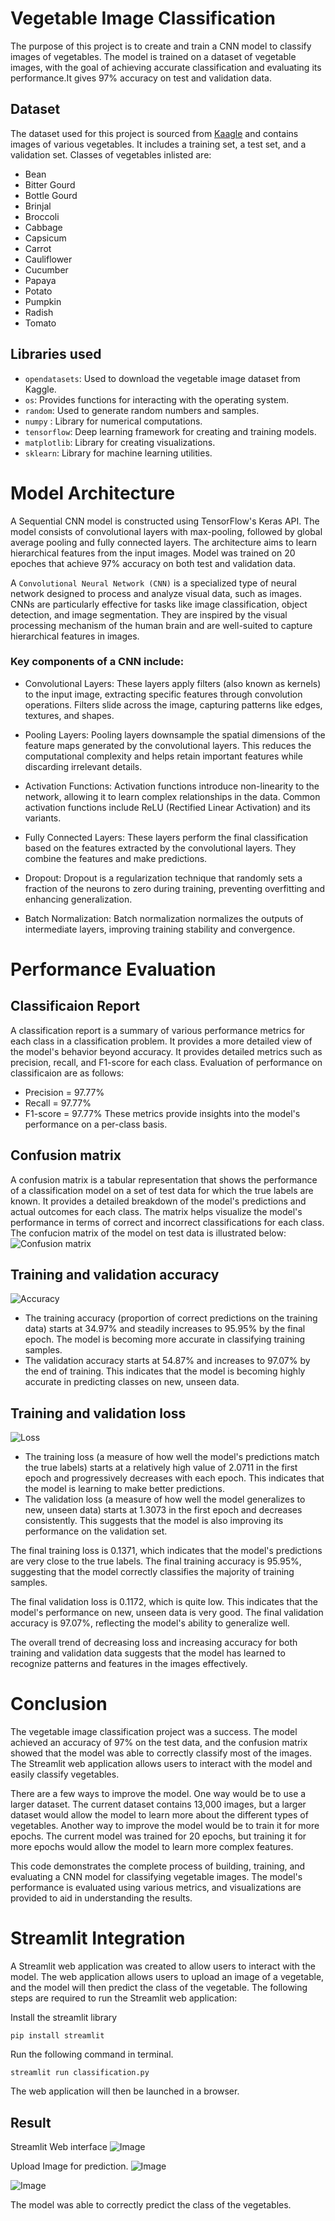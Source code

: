 
# Vegetable Image Classification

The purpose of this project is to create and train a CNN model to classify images of vegetables. The model is trained on a dataset of vegetable images, with the goal of achieving accurate classification and evaluating its performance.It gives 97% accuracy on test and validation data. 

## Dataset 
The dataset used for this project is sourced from [Kaagle]("https://www.kaggle.com/datasets/misrakahmed/vegetable-image-dataset/") and contains images of various vegetables. It includes a training set, a test set, and a validation set. Classes of vegetables inlisted are:
* Bean
* Bitter Gourd
* Bottle Gourd
* Brinjal
* Broccoli
* Cabbage
* Capsicum
* Carrot
* Cauliflower
* Cucumber
* Papaya
* Potato
* Pumpkin
* Radish
* Tomato

## Libraries used
* `opendatasets`: Used to download the vegetable image dataset from Kaggle.
* `os`: Provides functions for interacting with the operating system.
* `random`: Used to generate random numbers and samples.
* `numpy` : Library for numerical computations.
* `tensorflow`: Deep learning framework for creating and training models.
* `matplotlib`: Library for creating visualizations.
* `sklearn`: Library for machine learning utilities.


# Model Architecture
A Sequential CNN model is constructed using TensorFlow's Keras API. The model consists of convolutional layers with max-pooling, followed by global average pooling and fully connected layers. The architecture aims to learn hierarchical features from the input images. Model was trained on 20 epoches that achieve 97% accuracy on both test and validation data.


A `Convolutional Neural Network (CNN)` is a specialized type of neural network designed to process and analyze visual data, such as images. CNNs are particularly effective for tasks like image classification, object detection, and image segmentation. They are inspired by the visual processing mechanism of the human brain and are well-suited to capture hierarchical features in images.

### Key components of a CNN include:
* Convolutional Layers: These layers apply filters (also known as kernels) to the input image, extracting specific features through convolution operations. Filters slide across the image, capturing patterns like edges, textures, and shapes.

* Pooling Layers: Pooling layers downsample the spatial dimensions of the feature maps generated by the convolutional layers. This reduces the computational complexity and helps retain important features while discarding irrelevant details.

* Activation Functions: Activation functions introduce non-linearity to the network, allowing it to learn complex relationships in the data. Common activation functions include ReLU (Rectified Linear Activation) and its variants.

* Fully Connected Layers: These layers perform the final classification based on the features extracted by the convolutional layers. They combine the features and make predictions.

* Dropout: Dropout is a regularization technique that randomly sets a fraction of the neurons to zero during training, preventing overfitting and enhancing generalization.

* Batch Normalization: Batch normalization normalizes the outputs of intermediate layers, improving training stability and convergence.


# Performance Evaluation
## Classificaion Report
A classification report is a summary of various performance metrics for each class in a classification problem. It provides a more detailed view of the model's behavior beyond accuracy. It provides detailed metrics such as precision, recall, and F1-score for each class.
Evaluation of performance on classificaion are as follows:
* Precision = 97.77%
* Recall = 97.77%
* F1-score = 97.77%
These metrics provide insights into the model's performance on a per-class basis.

## Confusion matrix
A confusion matrix is a tabular representation that shows the performance of a classification model on a set of test data for which the true labels are known. It provides a detailed breakdown of the model's predictions and actual outcomes for each class. The matrix helps visualize the model's performance in terms of correct and incorrect classifications for each class. The confucion matrix of the model on test data is illustrated below:
![Confusion matrix](https://github.com/MukeshMushyakhwo/Vegetable-Image-Classification/blob/main/Evaluation%20Image/confusion_matrix.png?raw=true)



## Training and validation accuracy

![Accuracy](https://github.com/MukeshMushyakhwo/Vegetable-Image-Classification/blob/main/Evaluation%20Image/train_val_accuracy.png?raw=true)
* The training accuracy (proportion of correct predictions on the training data) starts at 34.97% and steadily increases to 95.95% by the final epoch. The model is becoming more accurate in classifying training samples.
* The validation accuracy starts at 54.87% and increases to 97.07% by the end of training. This indicates that the model is becoming highly accurate in predicting classes on new, unseen data.

## Training and validation loss
![Loss](https://github.com/MukeshMushyakhwo/Vegetable-Image-Classification/blob/main/Evaluation%20Image/train_val_loss.png?raw=true)
* The training loss (a measure of how well the model's predictions match the true labels) starts at a relatively high value of 2.0711 in the first epoch and progressively decreases with each epoch. This indicates that the model is learning to make better predictions.
* The validation loss (a measure of how well the model generalizes to new, unseen data) starts at 1.3073 in the first epoch and decreases consistently. This suggests that the model is also improving its performance on the validation set.

The final training loss is 0.1371, which indicates that the model's predictions are very close to the true labels. The final training accuracy is 95.95%, suggesting that the model correctly classifies the majority of training samples.

The final validation loss is 0.1172, which is quite low. This indicates that the model's performance on new, unseen data is very good. The final validation accuracy is 97.07%, reflecting the model's ability to generalize well.

The overall trend of decreasing loss and increasing accuracy for both training and validation data suggests that the model has learned to recognize patterns and features in the images effectively.


# Conclusion

The vegetable image classification project was a success. The model achieved an accuracy of 97% on the test data, and the confusion matrix showed that the model was able to correctly classify most of the images. The Streamlit web application allows users to interact with the model and easily classify vegetables.

There are a few ways to improve the model. One way would be to use a larger dataset. The current dataset contains 13,000 images, but a larger dataset would allow the model to learn more about the different types of vegetables. Another way to improve the model would be to train it for more epochs. The current model was trained for 20 epochs, but training it for more epochs would allow the model to learn more complex features.

This code demonstrates the complete process of building, training, and evaluating a CNN model for classifying vegetable images. The model's performance is evaluated using various metrics, and visualizations are provided to aid in understanding the results.

# Streamlit Integration
A Streamlit web application was created to allow users to interact with the model. The web application allows users to upload an image of a vegetable, and the model will then predict the class of the vegetable.
The following steps are required to run the Streamlit web application:

Install the streamlit library
```
pip install streamlit
```
Run the following command in terminal.
```
streamlit run classification.py
```
The web application will then be launched in a browser.


## Result
Streamlit Web interface
![Image](https://github.com/MukeshMushyakhwo/Vegetable-Image-Classification/blob/main/Streamlit-result/web_interface.png?raw=true)


Upload Image for prediction.
![Image](https://github.com/MukeshMushyakhwo/Vegetable-Image-Classification/blob/main/Streamlit-result/prediction1.png?raw=true)

![Image](https://github.com/MukeshMushyakhwo/Vegetable-Image-Classification/blob/main/Streamlit-result/prediction2.png?raw=true)

The model was able to correctly predict the class of the vegetables.